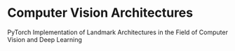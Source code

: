 # Computer Vision Architectures
PyTorch Implementation of Landmark Architectures in the Field of Computer Vision and Deep Learning
